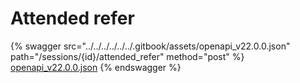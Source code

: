 # Attended refer

{% swagger src="../../../../../../.gitbook/assets/openapi_v22.0.0.json" path="/sessions/{id}/attended_refer" method="post" %}
[openapi_v22.0.0.json](../../../../../../.gitbook/assets/openapi_v22.0.0.json)
{% endswagger %}
